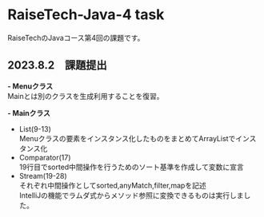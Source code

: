 # RaiseTech-Java-4 task
RaiseTechのJavaコース第4回の課題です。  

## 2023.8.2　課題提出
**- Menuクラス**  
Mainとは別のクラスを生成利用することを復習。  

**- Mainクラス**  
- List(9-13)  
Menuクラスの要素をインスタンス化したものをまとめてArrayListでインスタンス化  
- Comparator(17)  
19行目でsorted中間操作を行うためのソート基準を作成して変数に宣言  
- Stream(19-28)  
それぞれ中間操作としてsorted,anyMatch,filter,mapを記述  
IntelliJの機能でラムダ式からメソッド参照に変換できるものは実行しました。